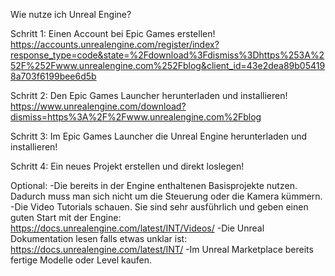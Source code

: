 Wie nutze ich Unreal Engine?

Schritt 1:
Einen Account bei Epic Games erstellen!
https://accounts.unrealengine.com/register/index?response_type=code&state=%2Fdownload%3Fdismiss%3Dhttps%253A%252F%252Fwww.unrealengine.com%252Fblog&client_id=43e2dea89b054198a703f6199bee6d5b

Schritt 2:
Den Epic Games Launcher herunterladen und installieren!
https://www.unrealengine.com/download?dismiss=https%3A%2F%2Fwww.unrealengine.com%2Fblog

Schritt 3:
Im Epic Games Launcher die Unreal Engine herunterladen und installieren!

Schritt 4:
Ein neues Projekt erstellen und direkt loslegen!

Optional:
-Die bereits in der Engine enthaltenen Basisprojekte nutzen. Dadurch muss man sich nicht um die Steuerung oder die Kamera kümmern.
-Die Video Tutorials schauen. Sie sind sehr ausführlich und geben einen guten Start mit der Engine: https://docs.unrealengine.com/latest/INT/Videos/
-Die Unreal Dokumentation lesen falls etwas unklar ist: https://docs.unrealengine.com/latest/INT/
-Im Unreal Marketplace bereits fertige Modelle oder Level kaufen.
